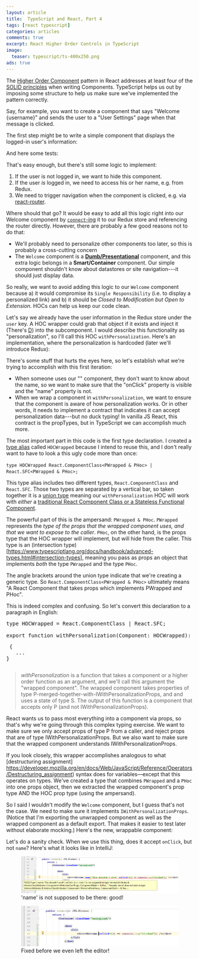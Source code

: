 ```yaml
---
layout: article
title:  TypeScript and React, Part 4
tags: [react typescript]
categories: articles
comments: true
excerpt: React Higher Order Controls in TypeScript 
image:
  teaser: typescript/ts-400x250.png
ads: true
---
```


The [Higher Order Component](https://facebook.github.io/react/docs/higher-order-components.html) pattern in React
addresses at least four of the [SOLID principles](https://en.wikipedia.org/wiki/SOLID_(object-oriented_design)) when 
writing Components.  TypeScript helps us out by imposing some structure to help us make sure we've implemented the 
pattern correctly.

Say, for example, you want to create a component that says "Welcome {username}" and sends the user to a "User Settings"
page when that message is clicked.

The first step might be to write a simple component that displays the logged-in user's information:

<script src="https://gist.github.com/mikebridge/e6dc04180f9a1cd42410d961d1971ccf.js"></script>

And here some tests:

<script src="https://gist.github.com/mikebridge/b9bb34e9a2f60c871ab7e38e812c7c12.js"></script>

That's easy enough, but there's still some logic to implement:

1. If the user is not logged in, we want to hide this component.
2. If the user *is* logged in, we need to access his or her name, e.g. from Redux.
2. We need to trigger navigation when the component is clicked, e.g. via [react-router](https://github.com/ReactTraining/react-router).

Where should that go?  It would be easy to add all this logic right into our Welcome component by [`connect`-ing](https://github.com/reactjs/react-redux/blob/master/docs/api.md#connectmapstatetoprops-mapdispatchtoprops-mergeprops-options) it to
our Redux store and referencing the router directly.  However, there are probably a few good reasons not to do that:

- We'll probably need to personalize other components too later, so this is probably a cross-cutting concern
- The `Welcome` component is a **[Dumb/Presentational](https://medium.com/@dan_abramov/smart-and-dumb-components-7ca2f9a7c7d0)**
component, and this extra logic belongs in a **Smart/Container** component.  Our simple component shouldn't
know about datastores or site navigation---it should just display data.

So really, we want to avoid adding this logic to our `Welcome` component because a) it would compromise 
its `Single Responsibility` (i.e. to display a personalized link) and b) it should be *Closed to Modification but
Open to Extension*.  HOCs can help us keep our code clean. 

Let's say we already have the user information in the Redux store under the `user` key.  A HOC wrapper could
grab that object if it exists and inject it (There's [D](https://en.wikipedia.org/wiki/Dependency_inversion_principle)) 
into the subcomponent.  I would describe this functionality as "personalization", so I'll call this HOC 
`withPersonalization`.  Here's an implementation, where the personalization is 
hardcoded (later we'll introduce Redux):

<script src="https://gist.github.com/mikebridge/93dbc41f1afc2dd4ce64f08106eefbab.js"></script>

There's some stuff that hurts the eyes here, so let's establish what we're trying to accomplish with this first 
iteration:

- When someone uses our "<Welcome />" component, they don't want to know about the name, so we want to make sure 
that the "onClick" property is visible and the "name" property is not.
- When we wrap a component in `withPersonalization`, we want to ensure that the component is aware of how
personalization works.  Or in other words, it needs to implement a contract that indicates it can accept 
personalization data---but no duck typing!  In vanilla JS React, this contract is the propTypes, but in TypeScript 
we can accomplish much more.
  
The most important part in this code is the first type declaration.  I created a [type alias](https://www.typescriptlang.org/docs/handbook/advanced-types.html#type-aliases)
called `HOCWrapped` because I intend to reuse this, and I don't really want to have to look a this ugly code more than once:
 
`type HOCWrapped React.ComponentClass<PWrapped & PHoc> | React.SFC<PWrapped & PHoc>;`

This type alias includes two different types, `React.ComponentClass` and `React.SFC`.  Those two types are separated
by a vertical bar, so taken together it is a [union type](https://www.typescriptlang.org/docs/handbook/advanced-types.html#union-types) 
meaning our `withPersonalization` HOC will work with *either* a [traditional React Component Class or a Stateless Functional Component](https://facebook.github.io/react/docs/components-and-props.html#functional-and-class-components).
   
The powerful part of this is the ampersand: `PWrapped & PHoc`.  `PWrapped` represents the *type of the props that the wrapped
component uses, and that we want to expose to the caller*.  `PHoc`, on the other hand, is the props type that the HOC wrapper will
implement, but will hide from the caller.  This type is an (intersection type)[https://www.typescriptlang.org/docs/handbook/advanced-types.html#intersection-types], 
meaning you pass as props an object that implements *both* the type `PWrapped` and the type `PHoc`.  

The angle brackets around the union type indicate that we're creating a generic type.  So `React.ComponentClass<PWrapped & PHoc>` 
ultimately means "A React Component that takes props which implements PWrapped and PHoc".  

This is indeed complex and confusing.  So let's convert this declaration to a paragraph in English:

<pre>
type HOCWrapped<PWrapped, PHoc> = React.ComponentClass<PWrapped & PHoc> | React.SFC<PWrapped & PHoc>;

export function withPersonalization<P, S>(Component: HOCWrapped<P, IWithPersonalizationProps>): React.ComponentClass<P> {
   ...
}
</pre>

> *withPersonalization* is a function that takes a component or a higher order function as an argument, and we'll 
call this argument the "wrapped component".  The wrapped component takes properties of type 
P-merged-together-with-IWithPersonalizationProps, and and uses a state of type S.  The output of this function 
is a component that accepts only P (and not IWithPersonalizationProps).

React wants us to pass most everything into a component via props, so that's why we're going through this
complex typing exercise.  We want to make sure we only accept props of type P from a caller, and reject
props that are of type IWithPersonalizationProps.  But we also want to make sure that the wrapped component
understands IWithPersonalizationProps.  

If you look closely, this wrapper accomplishes analogous to what [destructuring assignment] https://developer.mozilla.org/en/docs/Web/JavaScript/Reference/Operators/Destructuring_assignment) syntax does
for variables—except that this operates on types.  We've created a type that combines `PWrapped` and a `PHoc` into
one props object, then we extracted the wrapped component's prop type AND the HOC prop type (using the ampersand).

So I said I wouldn't modify the `Welcome` component, but I guess that's not the case.  We need to make sure it 
implements `IWithPersonalizationProps`.  (Notice that I'm exporting the unwrapped component as well as the 
wrapped component as a default export.  That makes it easier to test later without elaborate mocking.)  Here's
the new, wrappable component:

<script src="https://gist.github.com/mikebridge/fa76d40ac7a0fc90530a669455d7eda5.js"></script>

Let's do a sanity check.  When we use this thing, does it accept `onClick`, but not `name`?  Here's what it looks
like in IntelliJ:  

<figure>
 	<img src="/images/typescript/typecheck1.png">
 	<figcaption>'name' is not supposed to be there: good!</figcaption>
</figure>

<figure>
 	<img src="/images/typescript/typecheck2.png">
 	<figcaption>Fixed before we even left the editor!</figcaption>
</figure>




